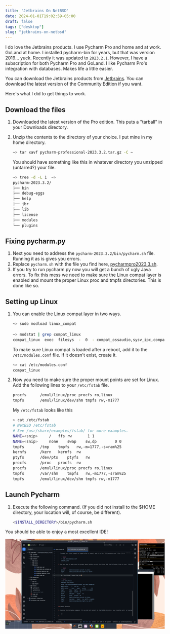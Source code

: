 ```yaml
---
title: 'Jetbrains On NetBSD'
date: 2024-01-01T19:02:59-05:00
draft: false
tags: ["desktop"]
slug: "jetbrains-on-netbsd"
---
```


I do love the Jetbrains products. I use Pycharm Pro and home and at work. GoLand at home. I installed pycharm-bin for years, but that was version 2019... yuck. Recently it was updated to `2023.2.1`. However, I have a subscription for both Pycharm Pro and GoLand. I like Pycharm Pro's integration with databases. Makes life a little easier.

You can download the Jetbrains products from [Jetbrains](https://jetbrains.com). You can download the latest version of the Community Edition if you want. 

Here's what I did to get things to work.

## Download the files

1. Downloaded the latest version of the Pro edition. This puts a "tarball" in your Downloads directory.
2. Unzip the contents to the directory of your choice. I put mine in my home directory.

    ```bash
    ~> tar xavf pycharm-professional-2023.3.2.tar.gz -C ~
    ```
    
    You should have something like this in whatever directory you unzipped (untarred?) your file.
    
    ```bash
    ~> tree -d -L 1  ~>
    pycharm-2023.3.2/
    ├── bin
    ├── debug-eggs
    ├── help
    ├── jbr
    ├── lib
    ├── license
    ├── modules
    └── plugins
    ```
   
## Fixing pycharm.py

1. Next you need to address the `pycharm-2023.3.2/bin/pycharm.sh` file. Running it as is gives you errors.
2. Replace `pycharm.sh` with the file you find here, [pycharmpro2023.3.sh](https://github.com/rgeorgia/InfinityDesktop/tree/main/create_fvwm_desktop/misc/jetbrains).
3. If you try to run pycharm.py now you will get a bunch of ugly Java errors. To fix this mess we need to make sure the Linux compat layer is enabled and mount the proper Linux proc and tmpfs directories. This is done like so.

## Setting up Linux

1. You can enable the Linux compat layer in two ways.

    ```bash
    ~> sudo modload linux_compat
   
   ~> modstat | grep compat_linux
    compat_linux  exec  filesys  -  0  - compat_ossaudio,sysv_ipc,compat_util,compat_50,compat_43,exec_elf64
    ```
   To make sure Linux compat is loaded after a reboot, add it to the `/etc/modules.conf` file. If it doesn't exist, create it. 

    ```bash
    ~> cat /etc/modules.conf 
    compat_linux
    ```
2. Now you need to make sure the proper mount points are set for Linux. Add the following lines to your `/etc/fstab` file.

    ```bash
    procfs 		/emul/linux/proc procfs ro,linux
    tmpfs 		/emul/linux/dev/shm tmpfs rw,-m1777
    ```
    My `/etc/fstab` looks like this

    ```bash
    > cat /etc/fstab
    # NetBSD /etc/fstab
    # See /usr/share/examples/fstab/ for more examples.
    NAME=<snip>		/	ffs	rw		 1 1
    NAME=<snip>		none	swap	sw,dp		 0 0
    tmpfs		/tmp	tmpfs	rw,-m=1777,-s=ram%25
    kernfs		/kern	kernfs	rw
    ptyfs		/dev/pts	ptyfs	rw
    procfs		/proc	procfs	rw
    procfs 		/emul/linux/proc procfs ro,linux
    tmpfs		/var/shm	tmpfs	rw,-m1777,-sram%25
    tmpfs 		/emul/linux/dev/shm tmpfs rw,-m1777
    ```
   
## Launch Pycharm 

1. Execute the following command. (If you did not install to the $HOME directory, your location will, of course, be different).

   ```bash
   <$INSTALL_DIRECTORY>/bin/pycharm.sh
   ```

You should be able to enjoy a most excellent IDE!

![Pycharm Pro image](./images/pycharmpro.png)
